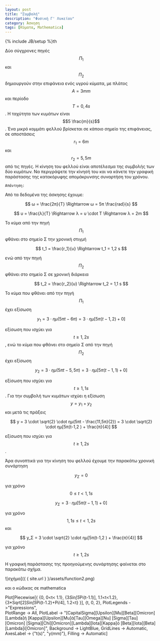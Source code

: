 ```yaml
---
layout: post
title: "Συμβολή"
description: "Φυσική Γ' Λυκείου"
category: Άσκηση
tags: [Κύματα, Mathematica]
---
```

{% include JB/setup %}th

Δύο σύγχρονες πηγές $$Π_1$$ και $$Π_2$$ δημιουργούν στην επιφάνεια ενός υγρού κύματα, με πλάτος $$Α = 3mm$$ και περίοδο $$T = 0,4s$$. Η ταχύτητα των κυμάτων είναι $$5 \frac{m}{s}$$. Ένα μικρό κομμάτι φελλού βρίσκεται σε κάποιο σημείο της επιφάνειας, σε αποστάσεις $$r_1=6m$$ και $$r_2=5,5m$$ από τις πηγές. Η κίνηση του φελλού είναι αποτέλεσμα της συμβολής των δύο κυμάτων. Να περιγράψετε την κίνησή του και να κάνετε την γραφική παράστασης της κατακόρυφης απομάκρυνσης συναρτήση του χρόνου.

`Απάντηση:`


Από τα δεδομένα της άσκησης έχουμε:

$$ ω = \frac{2π}{Τ} \Rightarrow ω = 5π \frac{rad}{s} $$

$$ υ = \frac{λ}{Τ} \Rightarrow λ = υ \cdot T \Rightarrow λ = 2m $$

Το κύμα από την πηγή $$ Π_1 $$ φθάνει στο σημείο Σ την χρονική στιγμή

$$ t_1 = \frac{r_1}{υ} \Rightarrow t_1 = 1,2 s $$

ενώ από την πηγή $$ Π_2 $$ φθάνει στο σημείο Σ σε χρονική διάρκεια

$$ t_2 = \frac{r_2}{υ} \Rightarrow t_2 = 1,1 s $$

To κύμα που φθάνει από την πηγή $$ Π_1 $$ έχει εξίσωση

$$ y_1 = 3 \cdot ημ(5πt - 6π) = 3 \cdot ημ[5π(t-1,2)+0] $$

εξίσωση που ισχύει για $$ t \ge 1,2s $$, ενώ το κύμα που φθάνει στο σημείο Σ από την πηγή $$ Π_2 $$ έχει εξίσωση

$$ y_2 = 3 \cdot ημ(5πt - 5,5π) = 3 \cdot ημ[5π(t-1,1)+0] $$

εξίσωση που ισχύει για $$ t \ge 1,1s $$. Για την συμβολή των κυμάτων ισχύει η εξίσωση $$ y = y_1 + y_2 $$ και μετά τις πράξεις

$$ y = 3 \cdot \sqrt{2} \cdot ημ(5πt - \frac{11,5π}{2}) = 3 \cdot \sqrt{2} \cdot ημ[5π(t-1,2 ) + \frac{π}{4}] $$

εξίσωση που ισχύει για $$ t \ge 1,2s $$. 

Άρα συνοπτικά για την κίνηση του φελλού έχουμε την παρακάτω χρονική συνάρτηση

$$ y_Σ = 0 $$

για χρόνο $$ 0 \le t < 1,1s $$

$$ y_Σ = 3 \cdot ημ[5π(t-1,1)+0] $$

για χρόνο $$ 1,1s \le t < 1,2s $$ και 

$$ y_Σ = 3 \cdot \sqrt{2} \cdot ημ[5π(t-1,2 ) + \frac{π}{4}] $$

για χρόνο $$ t \ge 1,2s $$

Η γραφική παράστασης της προηγούμενης συνάρτησης φαίνεται στο παρακάτω σχήμα.

![σχήμα]({ { site.url } }/assets/function2.png) 

και ο κώδικας σε mathematica

Plot[Piecewise[{ {0, 0<t< 1.1}, {3*Sin[5*Pi(t-1.1)], 1.1<t<1.2}, {3*Sqrt[2]*Sin[5*Pi(t-1.2)+Pi/4], 1.2<t} }], {t, 0, 2}, 
					PlotLegends ->"Expressions",  
					PlotRange -> All, 
					PlotLabel -> "\[CapitalSigma]\[Upsilon]\[Mu]\[Beta]\[Omicron]\[Lambda]ή \[Kappa]\[Upsilon]\[Mu]ά\[Tau]\[Omega]\[Nu] \[Sigma]\[Tau]\[Omicron] \[Sigma]\[Chi]\[Omicron]\[Lambda]\[Iota]\[Kappa]ό \[Beta]\[Iota]\[Beta]\[Lambda]ί\[Omicron]", 
					Background -> LightBlue, 
					GridLines -> Automatic, 
					AxesLabel -> {"t(s)", "y(mm)"}, 
					Filling -> Automatic]

